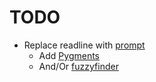 # TODO

- Replace readline with [prompt](https://pypi.org/project/prompt-toolkit/)
  - Add [Pygments](https://pypi.org/project/Pygments/)
  - And/Or [fuzzyfinder](https://pypi.org/project/fuzzyfinder/)
